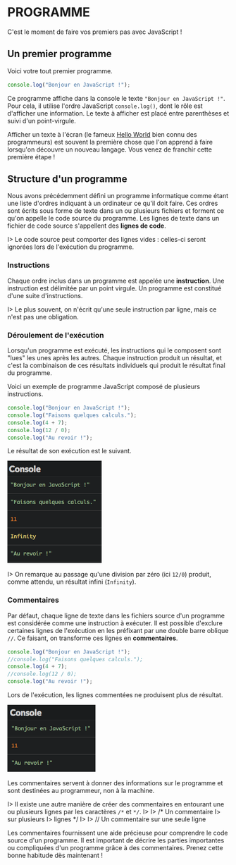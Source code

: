 PROGRAMME
=========

C'est le moment de faire vos premiers pas avec JavaScript !

Un premier programme
--------------------

Voici votre tout premier programme.

``` javascript
console.log("Bonjour en JavaScript !");
```

Ce programme affiche dans la console le texte
`"Bonjour en JavaScript !"`. Pour cela, il utilise l'ordre JavaScript
`console.log()`, dont le rôle est d'afficher une information. Le texte à
afficher est placé entre parenthèses et suivi d'un point-virgule.

Afficher un texte à l'écran (le fameux [Hello
World](https://fr.wikipedia.org/wiki/Hello_world) bien connu des
programmeurs) est souvent la première chose que l'on apprend à faire
lorsqu'on découvre un nouveau langage. Vous venez de franchir cette
première étape !

Structure d'un programme
------------------------

Nous avons précédemment défini un programme informatique comme étant une
liste d'ordres indiquant à un ordinateur ce qu'il doit faire. Ces ordres
sont écrits sous forme de texte dans un ou plusieurs fichiers et forment
ce qu'on appelle le code source du programme. Les lignes de texte dans
un fichier de code source s'appellent des **lignes de code**.

I&gt; Le code source peut comporter des lignes vides : celles-ci seront
ignorées lors de l'exécution du programme.

### Instructions

Chaque ordre inclus dans un programme est appelée une **instruction**.
Une instruction est délimitée par un point virgule. Un programme est
constitué d'une suite d'instructions.

I&gt; Le plus souvent, on n'écrit qu'une seule instruction par ligne,
mais ce n'est pas une obligation.

### Déroulement de l'exécution

Lorsqu'un programme est exécuté, les instructions qui le composent sont
"lues" les unes après les autres. Chaque instruction produit un
résultat, et c'est la combinaison de ces résultats individuels qui
produit le résultat final du programme.

Voici un exemple de programme JavaScript composé de plusieurs
instructions.

``` js
console.log("Bonjour en JavaScript !");
console.log("Faisons quelques calculs.");
console.log(4 + 7);
console.log(12 / 0);
console.log("Au revoir !");
```

Le résultat de son exécution est le suivant.

![Résultat de l'exécution](images/04-01.png)

I&gt; On remarque au passage qu'une division par zéro (ici `12/0`)
produit, comme attendu, un résultat infini (`Infinity`).

### Commentaires

Par défaut, chaque ligne de texte dans les fichiers source d'un
programme est considérée comme une instruction à exécuter. Il est
possible d'exclure certaines lignes de l'exécution en les préfixant par
une double barre oblique `//`. Ce faisant, on transforme ces lignes en
**commentaires**.

``` js
console.log("Bonjour en JavaScript !");
//console.log("Faisons quelques calculs.");
console.log(4 + 7);
//console.log(12 / 0);
console.log("Au revoir !");
```

Lors de l'exécution, les lignes commentées ne produisent plus de
résultat.

![Résultat de l'exécution](images/04-02.png)

Les commentaires servent à donner des informations sur le programme et
sont destinées au programmeur, non à la machine.

I&gt; Il existe une autre manière de créer des commentaires en entourant
une ou plusieurs lignes par les caractères `/*` et `*/`. I&gt; I&gt; /\*
Un commentaire I&gt; sur plusieurs I&gt; lignes \*/ I&gt; I&gt; // Un
commentaire sur une seule ligne

Les commentaires fournissent une aide précieuse pour comprendre le code
source d'un programme. Il est important de décrire les parties
importantes ou compliquées d'un programme grâce à des commentaires.
Prenez cette bonne habitude dès maintenant !
